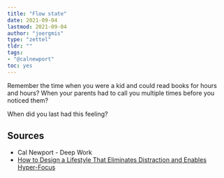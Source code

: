 ```yaml
---
title: "Flow state"
date: 2021-09-04
lastmod: 2021-09-04
author: "joergmis"
type: "zettel"
tldr: ""
tags:
- "@calnewport"
toc: yes
---
```


Remember the time when you were a kid and could read books for hours and hours?
When your parents had to call you multiple times before you noticed them?

When did you last had this feeling?

## Sources

- Cal Newport - Deep Work
- [How to Design a Lifestyle That Eliminates Distraction and Enables Hyper-Focus](https://anthony-moore.medium.com/how-to-design-a-lifestyle-that-eliminates-distraction-and-enables-hyper-focus-cde3b613b1ff)
